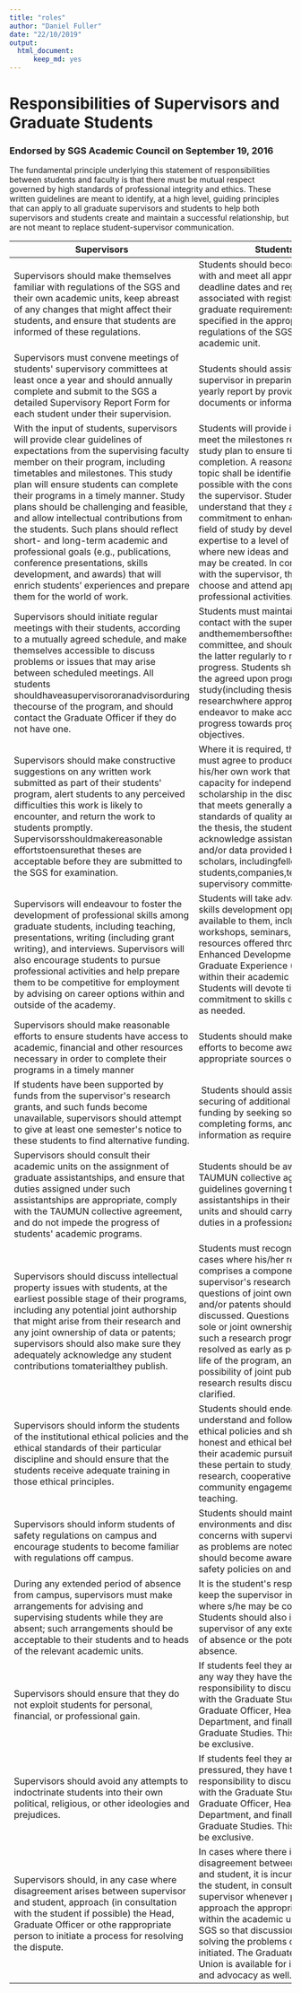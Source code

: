 ```yaml
---
title: "roles"
author: "Daniel Fuller"
date: "22/10/2019"
output:
  html_document: 
      keep_md: yes
---
```




# Responsibilities of Supervisors and Graduate Students

### Endorsed by SGS Academic Council on September 19, 2016

The fundamental principle underlying this statement of responsibilities between students and faculty is that there must be mutual respect governed by high standards of professional integrity and ethics. These written guidelines are meant to identify, at a high level, guiding principles that can apply to all graduate supervisors and students to help both supervisors and students create and maintain a successful relationship, but are not meant to replace student-supervisor communication.

Supervisors  | Students
------------- | -------------
Supervisors should make themselves familiar with regulations of the SGS and their own academic units, keep abreast of any changes that might affect their students, and ensure that students are informed of these regulations.  | Students should become familiar with and meet all appropriate deadline dates and regulations associated with registration and graduate requirements, as specified in the appropriate regulations of the SGS and the academic unit.
Supervisors must convene meetings of students' supervisory committees at least once a year and should annually complete and submit to the SGS a detailed Supervisory Report Form for each student under their supervision.  | Students should assist the supervisor in preparing for the yearly report by providing relevant documents or information.
With the input of students, supervisors will provide clear guidelines of expectations from the supervising faculty member on their program, including timetables and milestones. This study plan will ensure students can complete their programs in a timely manner. Study plans should be challenging and feasible, and allow intellectual contributions from the students. Such plans should reflect short- and long-term academic and professional goals (e.g., publications, conference presentations, skills development, and awards) that will enrich students’ experiences and prepare them for the world of work. | Students will provide input for and meet the milestones reflected in a study plan to ensure timely completion. A reasonable research topic shall be identified as early as possible with the consultation of the supervisor. Students should understand that they are making a commitment to enhance the chosen field of study by developing expertise to a level of competence where new ideas and knowledge may be created. In consultation with the supervisor, the student will choose and attend appropriate professional activities.
Supervisors should initiate regular meetings with their students, according to a mutually agreed schedule, and make themselves accessible to discuss problems or issues that may arise between scheduled meetings. All students shouldhaveasupervisororanadvisorduring thecourse of the program, and should contact the Graduate Officer if they do not have one. | Students must maintain regular contact with the supervisor andthemembersofthesupervisory committee, and should meet with the latter regularly to review progress. Students should follow the agreed upon program of study(including thesis researchwhere appropriate) and endeavor to make acceptable progress towards program objectives.
Supervisors should make constructive suggestions on any written work submitted as part of their students' program, alert students to any perceived difficulties this work is likely to encounter, and return the work to students promptly. Supervisorsshouldmakereasonable effortstoensurethat theses are acceptable before they are submitted to the SGS for examination. | Where it is required, the student must agree to produce a thesis of his/her own work that reflects a capacity for independent scholarship in the discipline, and that meets generally accepted standards of quality and style. In the thesis, the student must acknowledge assistance, materials and/or data provided by other scholars, includingfellow students,companies,technicians,the supervisory committee and others.
Supervisors will endeavour to foster the development of professional skills among graduate students, including teaching, presentations, writing (including grant writing), and interviews. Supervisors will also encourage students to pursue professional activities and help prepare them to be competitive for employment by advising on career options within and outside of the academy. | Students will take advantage of skills development opportunities available to them, including workshops, seminars, and resources offered through the Enhanced Development of the Graduate Experience (EDGE) and within their academic units. Students will devote time and commitment to skills development as needed.
Supervisors should make reasonable efforts to ensure students have access to academic, financial and other resources necessary in order to complete their programs in a timely manner | Students should make reasonable efforts to become aware of appropriate sources of funding.
If students have been supported by funds from the supervisor's research grants, and such funds become unavailable, supervisors should attempt to give at least one semester's notice to these students to find alternative funding. | Students should assist in the securing of additional or alternative funding by seeking sources, completing forms, and providing information as required.
Supervisors should consult their academic units on the assignment of graduate assistantships, and ensure that duties assigned under such assistantships are appropriate, comply with the TAUMUN collective agreement, and do not impede the progress of students' academic programs. | Students should be aware of the TAUMUN collective agreement and guidelines governing teaching assistantships in their academic units and should carry out those duties in a professional manner.
Supervisors should discuss intellectual property issues with students, at the earliest possible stage of their programs, including any potential joint authorship that might arise from their research and any joint ownership of data or patents; supervisors should also make sure they adequately acknowledge any student contributions tomaterialthey publish. | Students must recognize that in cases where his/her research comprises a component of the supervisor's research program, questions of joint ownership of data and/or patents should be discussed. Questions regarding sole or joint ownership of data in such a research program must be resolved as early as possible in the life of the program, and the possibility of joint publication of research results discussed and clarified.
Supervisors should inform the students of the institutional ethical policies and the ethical standards of their particular discipline and should ensure that the students receive adequate training in those ethical principles. | Students should endeavor to understand and follow institutional ethical policies and should exercise honest and ethical behavior in all their academic pursuits, whether these pertain to study, course work, research, cooperative placements, community engagement, or teaching.
Supervisors should inform students of safety regulations on campus and encourage students to become familiar with regulations off campus. | Students should maintain safe work environments and discuss concerns with supervisors as soon as problems are noted. Students should become aware of and follow safety policies on and off campus.
During any extended period of absence from campus, supervisors must make arrangements for advising and supervising students while they are absent; such arrangements should be acceptable to their students and to heads of the relevant academic units. | It is the student's responsibility to keep the supervisor informed of where s/he may be contacted. Students should also inform the supervisor of any extended period of absence or the potential of such absence.
Supervisors should ensure that they do not exploit students for personal, financial, or professional gain. | If students feel they are exploited in any way they have the responsibility to discuss concerns with the Graduate Students’ Union, Graduate Officer, Head of Department, and finally the Dean of Graduate Studies. This list may not be exclusive.
Supervisors should avoid any attempts to indoctrinate students into their own political, religious, or other ideologies and prejudices. | If students feel they are being pressured, they have the responsibility to discuss concerns with the Graduate Students’ Union, Graduate Officer, Head of Department, and finally the Dean of Graduate Studies. This list may not be exclusive.
Supervisors should, in any case where disagreement arises between supervisor and student, approach (in consultation with the student if possible) the Head, Graduate Officer or othe rappropriate person to initiate a process for resolving the dispute. | In cases where there is disagreement between supervisor and student, it is incumbent upon the student, in consultation with the supervisor whenever possible, to approach the appropriate officials within the academic unit and/or the SGS so that discussions aimed at solving the problems can be initiated. The Graduate Students’ Union is available for information and advocacy as well.



